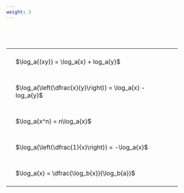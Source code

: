 ```yaml
---
weight: 3
---
```


#  
<br>
<style type="text/css">
#T_6351a th.col_heading {
  text-align: left;
  font-size: 1em;
}
#T_6351a td {
  text-align: left;
  font-size: 1em;
  padding: 1.5em;
}
#T_6351a_row0_col0, #T_6351a_row1_col0, #T_6351a_row2_col0, #T_6351a_row3_col0, #T_6351a_row4_col0 {
  width: 400px;
  white-space: pre-wrap;
}
</style>
<table id="T_6351a">
  <thead>
  </thead>
  <tbody>
    <tr>
      <td id="T_6351a_row0_col0" class="data row0 col0" >$\log_a{(xy)} = \log_a{x} + log_a{y}$</td>
    </tr>
    <tr>
      <td id="T_6351a_row1_col0" class="data row1 col0" >$\log_a{\left(\dfrac{x}{y}\right)} = \log_a{x} - log_a{y}$</td>
    </tr>
    <tr>
      <td id="T_6351a_row2_col0" class="data row2 col0" >$\log_a{x^n} = n\log_a{x}$</td>
    </tr>
    <tr>
      <td id="T_6351a_row3_col0" class="data row3 col0" >$\log_a{\left(\dfrac{1}{x}\right)} = -\log_a{x}$</td>
    </tr>
    <tr>
      <td id="T_6351a_row4_col0" class="data row4 col0" >$\log_a{x} = \dfrac{\log_b{x}}{\log_b{a}}$</td>
    </tr>
  </tbody>
</table>

